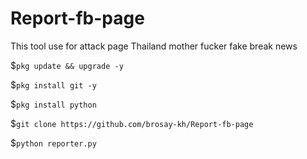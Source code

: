 # Report-fb-page
This tool use for attack page Thailand mother fucker fake break news


$```pkg update && upgrade -y```

$```pkg install git -y```

$```pkg install python```

$```git clone https://github.com/brosay-kh/Report-fb-page```

$```python reporter.py```
